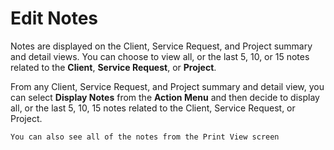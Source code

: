 # Edit Notes

Notes are displayed on the Client, Service Request, and Project summary and detail views. You can choose to view all, or the last 5, 10, or 15 notes related to the **Client**, **Service Request**, or **Project**.

From any Client, Service Request, and Project summary and detail view, you can select **Display Notes** from the **Action Menu** and then decide to display all, or the last 5, 10, 15 notes related to the Client, Service Request, or Project.

```admonish note
You can also see all of the notes from the Print View screen
```
